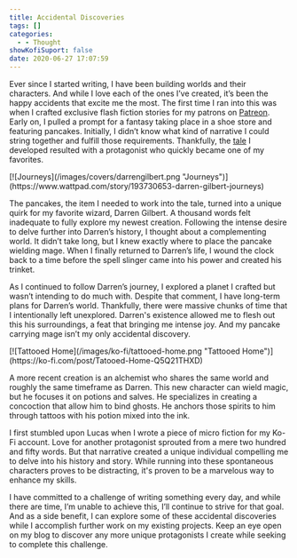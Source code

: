 ```yaml
---
title: Accidental Discoveries
tags: []
categories:
  - - Thought
showKofiSuport: false
date: 2020-06-27 17:07:59
---
```


Ever since I started writing, I have been building worlds and their characters. And while I love each of the ones I’ve created, it’s been the happy accidents that excite me the most. The first time I ran into this was when I crafted exclusive flash fiction stories for my patrons on [Patreon](https://www.patreon.com/stevenpmeehan). Early on, I pulled a prompt for a fantasy taking place in a shoe store and featuring pancakes. Initially, I didn’t know what kind of narrative I could string together and fulfill those requirements. Thankfully, the [tale](https://www.patreon.com/posts/act-of-heroism-25329787) I developed resulted with a protagonist who quickly became one of my favorites.<!-- more -->

<div class="embedded-image-left">[![Journeys](/images/covers/darrengilbert.png "Journeys")](https://www.wattpad.com/story/193730653-darren-gilbert-journeys)</div>

The pancakes, the item I needed to work into the tale, turned into a unique quirk for my favorite wizard, Darren Gilbert. A thousand words felt inadequate to fully explore my newest creation. Following the intense desire to delve further into Darren’s history, I thought about a complementing world. It didn’t take long, but I knew exactly where to place the pancake wielding mage. When I finally returned to Darren’s life, I wound the clock back to a time before the spell slinger came into his power and created his trinket.

As I continued to follow Darren’s journey, I explored a planet I crafted but wasn’t intending to do much with. Despite that comment, I have long-term plans for Darren’s world. Thankfully, there were massive chunks of time that I intentionally left unexplored. Darren's existence allowed me to flesh out this his surroundings, a feat that bringing me intense joy. And my pancake carrying mage isn’t my only accidental discovery.

<div class="embedded-image-right">[![Tattooed Home](/images/ko-fi/tattooed-home.png "Tattooed Home")](https://ko-fi.com/post/Tatooed-Home-Q5Q21THXD)</div>

A more recent creation is an alchemist who shares the same world and roughly the same timeframe as Darren. This new character can wield magic, but he focuses it on potions and salves. He specializes in creating a concoction that allow him to bind ghosts. He anchors those spirits to him through tattoos with his potion mixed into the ink. 

I first stumbled upon Lucas when I wrote a piece of micro fiction for my Ko-Fi account. Love for another protagonist sprouted from a mere two hundred and fifty words. But that narrative created a unique individual compelling me to delve into his history and story. While running into these spontaneous characters proves to be distracting, it's proven to be a marvelous way to enhance my skills. 

I have committed to a challenge of writing something every day, and while there are time, I’m unable to achieve this, I’ll continue to strive for that goal. And as a side benefit, I can explore some of these accidental discoveries while I accomplish further work on my existing projects. Keep an eye open on my blog to discover any more unique protagonists I create while seeking to complete this challenge.